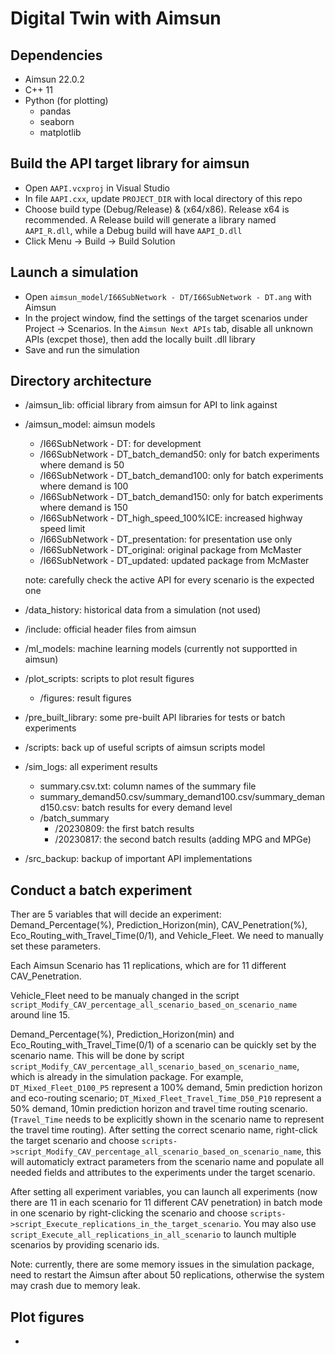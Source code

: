 # Digital Twin with Aimsun

## Dependencies
- Aimsun 22.0.2
- C++ 11
- Python (for plotting)
  - pandas
  - seaborn
  - matplotlib


## Build the API target library for aimsun
- Open `AAPI.vcxproj` in Visual Studio 
- In file `AAPI.cxx`, update `PROJECT_DIR` with local directory of this repo
- Choose build type (Debug/Release) & (x64/x86). Release x64 is recommended.
    A Release build will generate a library named `AAPI_R.dll`, while a Debug build will have `AAPI_D.dll`
- Click Menu -> Build -> Build Solution

## Launch a simulation
- Open `aimsun_model/I66SubNetwork - DT/I66SubNetwork - DT.ang` with Aimsun
- In the project window, find the settings of the target scenarios under Project -> Scenarios. In the `Aimsun Next APIs` tab, disable all unknown APIs (excpet those), then add the locally built .dll library
- Save and run the simulation

## Directory architecture
- /aimsun_lib: official library from aimsun for API to link against
- /aimsun_model: aimsun models
  - /I66SubNetwork - DT: for development
  - /I66SubNetwork - DT_batch_demand50: only for batch experiments where demand is 50
  - /I66SubNetwork - DT_batch_demand100: only for batch experiments where demand is 100
  - /I66SubNetwork - DT_batch_demand150: only for batch experiments where demand is 150
  - /I66SubNetwork - DT_high_speed_100%ICE: increased highway speed limit
  - /I66SubNetwork - DT_presentation: for presentation use only
  - /I66SubNetwork - DT_original: original package from McMaster
  - /I66SubNetwork - DT_updated: updated package from McMaster

  note: carefully check the active API for every scenario is the expected one

- /data_history: historical data from a simulation (not used)
- /include: official header files from aimsun
- /ml_models: machine learning models (currently not supportted in aimsun)
- /plot_scripts: scripts to plot result figures
  - /figures: result figures
- /pre_built_library: some pre-built API libraries for tests or batch experiments
- /scripts: back up of useful scripts of aimsun scripts model
- /sim_logs: all experiment results
  - summary.csv.txt: column names of the summary file
  - summary_demand50.csv/summary_demand100.csv/summary_demand150.csv: batch results for every demand level
  - /batch_summary
    - /20230809: the first batch results
    - /20230817: the second batch results (adding MPG and MPGe)
- /src_backup: backup of important API implementations

## Conduct a batch experiment
Ther are 5 variables that will decide an experiment: Demand_Percentage(%),	Prediction_Horizon(min),	CAV_Penetration(%),	Eco_Routing_with_Travel_Time(0/1), and	Vehicle_Fleet. We need to manually set these parameters. 

Each Aimsun Scenario has 11 replications, which are for 11 different CAV_Penetration.

Vehicle_Fleet need to be manualy changed in the script `script_Modify_CAV_percentage_all_scenario_based_on_scenario_name` around line 15.

Demand_Percentage(%),	Prediction_Horizon(min) and	Eco_Routing_with_Travel_Time(0/1) of a scenario can be quickly set by the scenario name. This will be done by script `script_Modify_CAV_percentage_all_scenario_based_on_scenario_name`, which is already in the simulation package. For example, `DT_Mixed_Fleet_D100_P5` represent a 100% demand, 5min prediction horizon and eco-routing scenario; `DT_Mixed_Fleet_Travel_Time_D50_P10` represent a 50% demand, 10min prediction horizon and travel time routing scenario. (`Travel_Time` needs to be explicitly shown in the scenario name to represent the travel time routing). After setting the correct scenario name, right-click the target scenario and choose `scripts->script_Modify_CAV_percentage_all_scenario_based_on_scenario_name`, this will automaticly extract parameters from the scenario name and populate all needed fields and attributes to the experiments under the target scenario.

After setting all experiment variables, you can launch all experiments (now there are 11 in each scenario for 11 different CAV penetration) in batch mode in one scenario by right-clicking the scenario and choose `scripts->script_Execute_replications_in_the_target_scenario`. You may also use `script_Execute_all_replications_in_all_scenario` to launch multiple scenarios by providing scenario ids.

Note: currently, there are some memory issues in the simulation package, need to restart the Aimsun after about 50 replications, otherwise the system may crash due to memory leak.


## Plot figures
- 